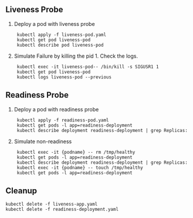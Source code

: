 ## Liveness Probe

1. Deploy a pod with liveness probe

		kubectl apply -f liveness-pod.yaml
		kubectl get pod liveness-pod
		kubectl describe pod liveness-pod

2. Simulate Failure by killing the pid 1. Check the logs.

	    kubectl exec -it liveness-pod-- /bin/kill -s SIGUSR1 1
	    kubectl get pod liveness-pod
	    kubectl logs liveness-pod --previous

  
  

## Readiness Probe
1. Deploy a pod with readiness probe

	    kubectl apply -f readiness-pod.yaml
	    kubectl get pods -l app=readiness-deployment
	    kubectl describe deployment readiness-deployment | grep Replicas:

2. Simulate non-readiness

	    kubectl exec -it {podname} -- rm /tmp/healthy
	    kubectl get pods -l app=readiness-deployment
	    kubectl describe deployment readiness-deployment | grep Replicas:
	    kubectl exec -it {podname} -- touch /tmp/healthy
	    kubectl get pods -l app=readiness-deployment

  
  ## Cleanup

    kubectl delete -f liveness-app.yaml
    kubectl delete -f readiness-deployment.yaml

